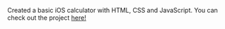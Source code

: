 Created a basic iOS calculator with HTML, CSS and JavaScript.
You can check out the project [here!](https://nelsonchoo456.github.io/ios-calculator/)
